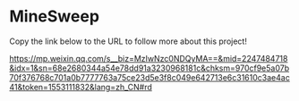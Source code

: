 # MineSweep
Copy the link below to the URL to follow more about this project!

https://mp.weixin.qq.com/s__biz=MzIwNzc0NDQyMA==&mid=2247484718&idx=1&sn=68e2680344a54e78dd91a3230968181c&chksm=970cf9e5a07b70f376768c701a0b7777763a75ce23d5e3f8c049e642713e6c31610c3ae4ac41&token=1553111832&lang=zh_CN#rd

